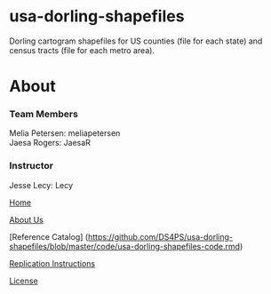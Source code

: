 # usa-dorling-shapefiles
Dorling cartogram shapefiles for US counties (file for each state) and census tracts (file for each metro area).

# About 
### Team Members

Melia Petersen: meliapetersen  
Jaesa Rogers: JaesaR   

### Instructor
Jesse Lecy: Lecy


[Home]()

[About Us]()

[Reference Catalog] (https://github.com/DS4PS/usa-dorling-shapefiles/blob/master/code/usa-dorling-shapefiles-code.rmd)

[Replication Instructions](https://github.com/DS4PS/usa-dorling-shapefiles/blob/master/code/draft-functions.R)

[License]()

